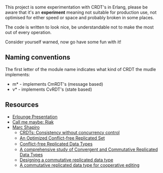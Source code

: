 This project is some experimentation with CRDT's in Erlang, please be aware that it's an **experiment** meaning not suitable for production use, not optimised for either speed or space and probably broken in some places.

The code is written to look nice, be understandable not to make the most out of every operation.

Consider yourself warned, now go have some fun with it!

## Naming conventions

The first letter of the module name indicates what kind of CRDT the mudle implements:

* m* - implements CmRDT's (message based)
* v* - implements CvRDT's (state based)


## Resources

* [Erlounge Presentation](http://www.slideshare.net/Licenser/crd-ts-for-engineers)
* [Call me maybe: Riak](http://aphyr.com/posts/285-call-me-maybe-riak)
* [Marc Shapiro](http://pagesperso-systeme.lip6.fr/Marc.Shapiro/pubs.html#SEC-SSS)
	* [CRDTs: Consistency without concurrency control](http://pagesperso-systeme.lip6.fr/Marc.Shapiro/papers/RR-6956.pdf)
	* [An Optimized Conﬂict-free Replicated Set](http://pagesperso-systeme.lip6.fr/Marc.Shapiro/papers/RR-8083.pdf)
	* [Conﬂict-free Replicated Data Types](http://hal.inria.fr/docs/00/61/73/41/PDF/RR-7687.pdf)
	* [A comprehensive study of
Convergent and Commutative Replicated Data Types](http://pagesperso-systeme.lip6.fr/Marc.Shapiro/papers/Comprehensive-CRDTs-RR7506-2011-01.pdf)
	* [Designing a commutative replicated data type](http://pagesperso-systeme.lip6.fr/Marc.Shapiro/papers/Commutative-Replicated-Data-Type-RR-6320_2007-10.pdf)
	* [A commutative replicated data type for cooperative editing](http://pagesperso-systeme.lip6.fr/Marc.Shapiro/papers/icdcs09-treedoc.pdf)

